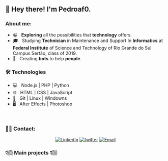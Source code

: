 <h2>👋 Hey there! I'm Pedroaf0.</h2>

<h3> About me: </h3>

- 😀 &nbsp; **Exploring** all the possibilities that **technology** offers.
- 🎓 &nbsp; Studying **Technician** in Maintenance and Support In **Informatics** at **Federal Institute** of Science and Technology of Rio Grande do Sul Campus Sertão, class of 2019.
- 🤖 &nbsp; Creating **bots** to help **people**.

<h3>🛠 Technologies </h3>

- 💻 &nbsp; Node.js | PHP | Python
- 🌐 &nbsp; HTML | CSS | JavaScript 
- 🔧 &nbsp; Git | Linux | Windowns 
- 🖥 &nbsp; After Effects | Photoshop 

<br/>


<h3> 🤝🏻 Contact: </h3>

<p align="center">
<a href="https://www.linkedin.com/in/pedroaf0/"><img alt="LinkedIn" src="https://img.shields.io/badge/Linkedin.com/in/-pedroaf0-blue?logo=linkedin"></a>
<a href="https://www.twitter.com/pedroaf0/"><img alt="twitter" src="https://img.shields.io/badge/twitter.com/-pedroaf0-blue?logo=twitter"></a>
<a href="https://t.me/pedroaf0"><img alt="Email" src="https://img.shields.io/badge/t.me/-pedroaf0-blue?logo=telegram"></a>
</p>

<p align="center">
<h3> 👇🏼 Main projects 👇🏼 </h3>
</p>
